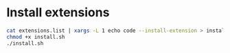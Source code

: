 # Install extensions

```sh
cat extensions.list | xargs -L 1 echo code --install-extension > install.sh
chmod +x install.sh
./install.sh
```
